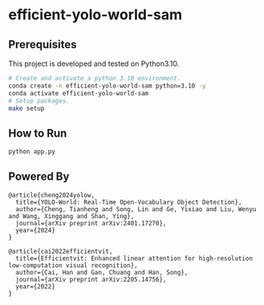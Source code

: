 # efficient-yolo-world-sam

## Prerequisites
This project is developed and tested on Python3.10.

```bash
# Create and activate a python 3.10 environment.
conda create -n efficient-yolo-world-sam python=3.10 -y
conda activate efficient-yolo-world-sam
# Setup packages.
make setup
```

## How to Run
```bash
python app.py
```


## Powered By
```
@article{cheng2024yolow,
  title={YOLO-World: Real-Time Open-Vocabulary Object Detection},
  author={Cheng, Tianheng and Song, Lin and Ge, Yixiao and Liu, Wenyu and Wang, Xinggang and Shan, Ying},
  journal={arXiv preprint arXiv:2401.17270},
  year={2024}
}

@article{cai2022efficientvit,
  title={Efficientvit: Enhanced linear attention for high-resolution low-computation visual recognition},
  author={Cai, Han and Gan, Chuang and Han, Song},
  journal={arXiv preprint arXiv:2205.14756},
  year={2022}
}
```

